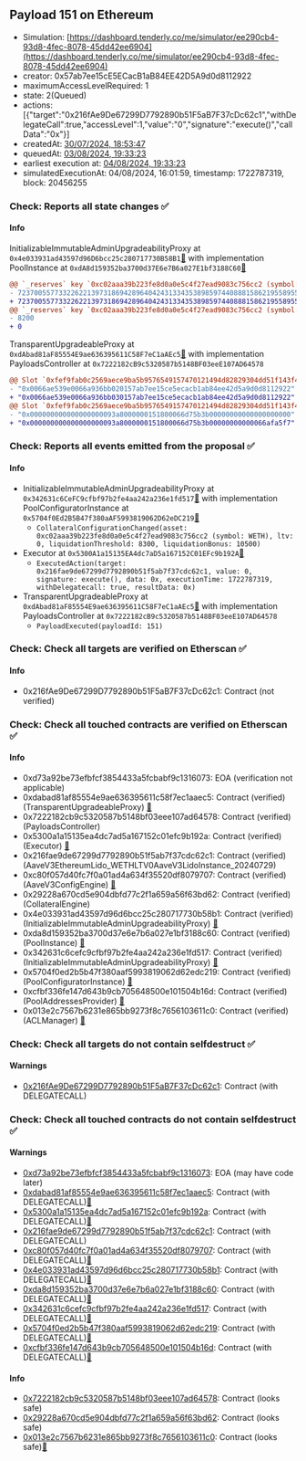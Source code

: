 ## Payload 151 on Ethereum

- Simulation: [https://dashboard.tenderly.co/me/simulator/ee290cb4-93d8-4fec-8078-45dd42ee6904](https://dashboard.tenderly.co/me/simulator/ee290cb4-93d8-4fec-8078-45dd42ee6904)
- creator: 0x57ab7ee15cE5ECacB1aB84EE42D5A9d0d8112922
- maximumAccessLevelRequired: 1
- state: 2(Queued)
- actions: [{"target":"0x216fAe9De67299D7792890b51F5aB7F37cDc62c1","withDelegateCall":true,"accessLevel":1,"value":"0","signature":"execute()","callData":"0x"}]
- createdAt: [30/07/2024, 18:53:47](https://etherscan.io/tx/0x89365f8ade214ca0de9a2a54eb65656dde77fd0006dbccd84d5b5c55ac93e610)
- queuedAt: [03/08/2024, 19:33:23](https://etherscan.io/tx/0x0b65b07c11fcb2558342b1e8b422bd1bc6f2c518357c3e8ccba2017f1ebf8832)
- earliest execution at: [04/08/2024, 19:33:23](https://www.epochconverter.com/countdown?q=1722800003)
- simulatedExecutionAt: 04/08/2024, 16:01:59, timestamp: 1722787319, block: 20456255
### Check: Reports all state changes :white_check_mark:

#### Info


InitializableImmutableAdminUpgradeabilityProxy at `0x4e033931ad43597d96D6bcc25c280717730B58B1`[:ghost:](https://github.com/bgd-labs/aave-address-book "AaveV3EthereumLido.POOL") with implementation PoolInstance at `0xdA8d159352ba3700d37E6e7B6a027E1bf3188C60`[:ghost:](https://github.com/bgd-labs/aave-address-book "AaveV3EthereumLido.POOL_IMPL")
```diff
@@ `_reserves` key `0xc02aaa39b223fe8d0a0e5c4f27ead9083c756cc2 (symbol: WETH).configuration.data` @@
- 7237005577332262213973186942896404243133435389859744088815862195589550448648
+ 7237005577332262213973186942896404243133435389859744088815862195589550440448
@@ `_reserves` key `0xc02aaa39b223fe8d0a0e5c4f27ead9083c756cc2 (symbol: WETH).configuration.data_decoded.ltv` @@
- 8200
+ 0
```

TransparentUpgradeableProxy at `0xdAbad81aF85554E9ae636395611C58F7eC1aAEc5`[:ghost:](https://github.com/bgd-labs/aave-address-book "GovernanceV3Ethereum.PAYLOADS_CONTROLLER") with implementation PayloadsController at `0x7222182cB9c5320587b5148BF03eeE107AD64578`
```diff
@@ Slot `0xfef9fab0c2569aece9ba5b9576549157470121494d82829304dd51f143f47484` @@
- "0x0066ae539e0066a936bb020157ab7ee15ce5ecacb1ab84ee42d5a9d0d8112922"
+ "0x0066ae539e0066a936bb030157ab7ee15ce5ecacb1ab84ee42d5a9d0d8112922"
@@ Slot `0xfef9fab0c2569aece9ba5b9576549157470121494d82829304dd51f143f47485` @@
- "0x000000000000000000093a8000000151800066d75b3b00000000000000000000"
+ "0x000000000000000000093a8000000151800066d75b3b00000000000066afa5f7"
```


### Check: Reports all events emitted from the proposal :white_check_mark:

#### Info

- InitializableImmutableAdminUpgradeabilityProxy at `0x342631c6CeFC9cfbf97b2fe4aa242a236e1fd517`[:ghost:](https://github.com/bgd-labs/aave-address-book "AaveV3EthereumLido.POOL_CONFIGURATOR") with implementation PoolConfiguratorInstance at `0x5704f0Ed2B5B47f380aAF5993819062D62eDC219`[:ghost:](https://github.com/bgd-labs/aave-address-book "AaveV3EthereumLido.POOL_CONFIGURATOR_IMPL")
  - `CollateralConfigurationChanged(asset: 0xc02aaa39b223fe8d0a0e5c4f27ead9083c756cc2 (symbol: WETH), ltv: 0, liquidationThreshold: 8300, liquidationBonus: 10500)`
- Executor at `0x5300A1a15135EA4dc7aD5a167152C01EFc9b192A`[:ghost:](https://github.com/bgd-labs/aave-address-book "AaveV2Ethereum.POOL_ADMIN, AaveV2EthereumAMM.POOL_ADMIN, AaveV3Ethereum.ACL_ADMIN, AaveV3EthereumLido.ACL_ADMIN, GovernanceV3Ethereum.EXECUTOR_LVL_1")
  - `ExecutedAction(target: 0x216fae9de67299d7792890b51f5ab7f37cdc62c1, value: 0, signature: execute(), data: 0x, executionTime: 1722787319, withDelegatecall: true, resultData: 0x)`
- TransparentUpgradeableProxy at `0xdAbad81aF85554E9ae636395611C58F7eC1aAEc5`[:ghost:](https://github.com/bgd-labs/aave-address-book "GovernanceV3Ethereum.PAYLOADS_CONTROLLER") with implementation PayloadsController at `0x7222182cB9c5320587b5148BF03eeE107AD64578`
  - `PayloadExecuted(payloadId: 151)`

### Check: Check all targets are verified on Etherscan :white_check_mark:

#### Info

- 0x216fAe9De67299D7792890b51F5aB7F37cDc62c1: Contract (not verified) 

### Check: Check all touched contracts are verified on Etherscan :white_check_mark:

#### Info

- 0xd73a92be73efbfcf3854433a5fcbabf9c1316073: EOA (verification not applicable)
- 0xdabad81af85554e9ae636395611c58f7ec1aaec5: Contract (verified) (TransparentUpgradeableProxy) [:ghost:](https://github.com/bgd-labs/aave-address-book "GovernanceV3Ethereum.PAYLOADS_CONTROLLER")
- 0x7222182cb9c5320587b5148bf03eee107ad64578: Contract (verified) (PayloadsController) 
- 0x5300a1a15135ea4dc7ad5a167152c01efc9b192a: Contract (verified) (Executor) [:ghost:](https://github.com/bgd-labs/aave-address-book "AaveV2Ethereum.POOL_ADMIN, AaveV2EthereumAMM.POOL_ADMIN, AaveV3Ethereum.ACL_ADMIN, AaveV3EthereumLido.ACL_ADMIN, GovernanceV3Ethereum.EXECUTOR_LVL_1")
- 0x216fae9de67299d7792890b51f5ab7f37cdc62c1: Contract (verified) (AaveV3EthereumLido_WETHLTV0AaveV3LidoInstance_20240729) 
- 0xc80f057d40fc7f0a01ad4a634f35520df8079707: Contract (verified) (AaveV3ConfigEngine) [:ghost:](https://github.com/bgd-labs/aave-address-book "AaveV3EthereumLido.CONFIG_ENGINE")
- 0x29228a670cd5e904dbfd77c2f1a659a56f63bd62: Contract (verified) (CollateralEngine) 
- 0x4e033931ad43597d96d6bcc25c280717730b58b1: Contract (verified) (InitializableImmutableAdminUpgradeabilityProxy) [:ghost:](https://github.com/bgd-labs/aave-address-book "AaveV3EthereumLido.POOL")
- 0xda8d159352ba3700d37e6e7b6a027e1bf3188c60: Contract (verified) (PoolInstance) [:ghost:](https://github.com/bgd-labs/aave-address-book "AaveV3EthereumLido.POOL_IMPL")
- 0x342631c6cefc9cfbf97b2fe4aa242a236e1fd517: Contract (verified) (InitializableImmutableAdminUpgradeabilityProxy) [:ghost:](https://github.com/bgd-labs/aave-address-book "AaveV3EthereumLido.POOL_CONFIGURATOR")
- 0x5704f0ed2b5b47f380aaf5993819062d62edc219: Contract (verified) (PoolConfiguratorInstance) [:ghost:](https://github.com/bgd-labs/aave-address-book "AaveV3EthereumLido.POOL_CONFIGURATOR_IMPL")
- 0xcfbf336fe147d643b9cb705648500e101504b16d: Contract (verified) (PoolAddressesProvider) [:ghost:](https://github.com/bgd-labs/aave-address-book "AaveV3EthereumLido.POOL_ADDRESSES_PROVIDER")
- 0x013e2c7567b6231e865bb9273f8c7656103611c0: Contract (verified) (ACLManager) [:ghost:](https://github.com/bgd-labs/aave-address-book "AaveV3EthereumLido.ACL_MANAGER")

### Check: Check all targets do not contain selfdestruct :white_check_mark:

#### Warnings

- [0x216fAe9De67299D7792890b51F5aB7F37cDc62c1](https://etherscan.io/address/0x216fAe9De67299D7792890b51F5aB7F37cDc62c1): Contract (with DELEGATECALL)

### Check: Check all touched contracts do not contain selfdestruct :white_check_mark:

#### Warnings

- [0xd73a92be73efbfcf3854433a5fcbabf9c1316073](https://etherscan.io/address/0xd73a92be73efbfcf3854433a5fcbabf9c1316073): EOA (may have code later)
- [0xdabad81af85554e9ae636395611c58f7ec1aaec5](https://etherscan.io/address/0xdabad81af85554e9ae636395611c58f7ec1aaec5): Contract (with DELEGATECALL)[:ghost:](https://github.com/bgd-labs/aave-address-book "GovernanceV3Ethereum.PAYLOADS_CONTROLLER")
- [0x5300a1a15135ea4dc7ad5a167152c01efc9b192a](https://etherscan.io/address/0x5300a1a15135ea4dc7ad5a167152c01efc9b192a): Contract (with DELEGATECALL)[:ghost:](https://github.com/bgd-labs/aave-address-book "AaveV2Ethereum.POOL_ADMIN, AaveV2EthereumAMM.POOL_ADMIN, AaveV3Ethereum.ACL_ADMIN, AaveV3EthereumLido.ACL_ADMIN, GovernanceV3Ethereum.EXECUTOR_LVL_1")
- [0x216fae9de67299d7792890b51f5ab7f37cdc62c1](https://etherscan.io/address/0x216fae9de67299d7792890b51f5ab7f37cdc62c1): Contract (with DELEGATECALL)
- [0xc80f057d40fc7f0a01ad4a634f35520df8079707](https://etherscan.io/address/0xc80f057d40fc7f0a01ad4a634f35520df8079707): Contract (with DELEGATECALL)[:ghost:](https://github.com/bgd-labs/aave-address-book "AaveV3EthereumLido.CONFIG_ENGINE")
- [0x4e033931ad43597d96d6bcc25c280717730b58b1](https://etherscan.io/address/0x4e033931ad43597d96d6bcc25c280717730b58b1): Contract (with DELEGATECALL)[:ghost:](https://github.com/bgd-labs/aave-address-book "AaveV3EthereumLido.POOL")
- [0xda8d159352ba3700d37e6e7b6a027e1bf3188c60](https://etherscan.io/address/0xda8d159352ba3700d37e6e7b6a027e1bf3188c60): Contract (with DELEGATECALL)[:ghost:](https://github.com/bgd-labs/aave-address-book "AaveV3EthereumLido.POOL_IMPL")
- [0x342631c6cefc9cfbf97b2fe4aa242a236e1fd517](https://etherscan.io/address/0x342631c6cefc9cfbf97b2fe4aa242a236e1fd517): Contract (with DELEGATECALL)[:ghost:](https://github.com/bgd-labs/aave-address-book "AaveV3EthereumLido.POOL_CONFIGURATOR")
- [0x5704f0ed2b5b47f380aaf5993819062d62edc219](https://etherscan.io/address/0x5704f0ed2b5b47f380aaf5993819062d62edc219): Contract (with DELEGATECALL)[:ghost:](https://github.com/bgd-labs/aave-address-book "AaveV3EthereumLido.POOL_CONFIGURATOR_IMPL")
- [0xcfbf336fe147d643b9cb705648500e101504b16d](https://etherscan.io/address/0xcfbf336fe147d643b9cb705648500e101504b16d): Contract (with DELEGATECALL)[:ghost:](https://github.com/bgd-labs/aave-address-book "AaveV3EthereumLido.POOL_ADDRESSES_PROVIDER")

#### Info

- [0x7222182cb9c5320587b5148bf03eee107ad64578](https://etherscan.io/address/0x7222182cb9c5320587b5148bf03eee107ad64578): Contract (looks safe)
- [0x29228a670cd5e904dbfd77c2f1a659a56f63bd62](https://etherscan.io/address/0x29228a670cd5e904dbfd77c2f1a659a56f63bd62): Contract (looks safe)
- [0x013e2c7567b6231e865bb9273f8c7656103611c0](https://etherscan.io/address/0x013e2c7567b6231e865bb9273f8c7656103611c0): Contract (looks safe)[:ghost:](https://github.com/bgd-labs/aave-address-book "AaveV3EthereumLido.ACL_MANAGER")

